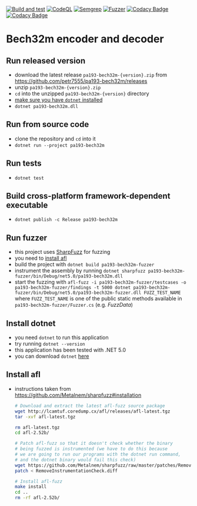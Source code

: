 [![Build and test](https://github.com/petr7555/pa193-bech32m/actions/workflows/build_and_test.yml/badge.svg)](https://github.com/petr7555/pa193-bech32m/actions/workflows/build_and_test.yml)
[![CodeQL](https://github.com/petr7555/pa193-bech32m/actions/workflows/codeql-analysis.yml/badge.svg)](https://github.com/petr7555/pa193-bech32m/actions/workflows/codeql-analysis.yml)
[![Semgrep](https://github.com/petr7555/pa193-bech32m/actions/workflows/semgrep.yml/badge.svg)](https://github.com/petr7555/pa193-bech32m/actions/workflows/semgrep.yml)
[![Fuzzer](https://github.com/petr7555/pa193-bech32m/actions/workflows/fuzzer.yml/badge.svg)](https://github.com/petr7555/pa193-bech32m/actions/workflows/fuzzer.yml)
[![Codacy Badge](https://app.codacy.com/project/badge/Grade/7a3625c94f6c483ab9c4c79593693569)](https://www.codacy.com/gh/petr7555/pa193-bech32m/dashboard?utm_source=github.com&amp;utm_medium=referral&amp;utm_content=petr7555/pa193-bech32m&amp;utm_campaign=Badge_Grade)
[![Codacy Badge](https://app.codacy.com/project/badge/Coverage/7a3625c94f6c483ab9c4c79593693569)](https://www.codacy.com/gh/petr7555/pa193-bech32m/dashboard?utm_source=github.com&utm_medium=referral&utm_content=petr7555/pa193-bech32m&utm_campaign=Badge_Coverage)

# Bech32m encoder and decoder

## Run released version

- download the latest release `pa193-bech32m-{version}.zip` from https://github.com/petr7555/pa193-bech32m/releases
- unzip `pa193-bech32m-{version}.zip`
- `cd` into the unzipped `pa193-bech32m-{version}` directory
- [make sure you have `dotnet` installed](#install-dotnet)
- `dotnet pa193-bech32m.dll`

## Run from source code

- clone the repository and `cd` into it
- `dotnet run --project pa193-bech32m`

## Run tests

- `dotnet test`

## Build cross-platform framework-dependent executable

- `dotnet publish -c Release pa193-bech32m`

## Run fuzzer

- this project uses [SharpFuzz](https://github.com/Metalnem/sharpfuzz) for fuzzing
- you need to [install afl](#install-afl)
- build the project with `dotnet build pa193-bech32m-fuzzer`
- instrument the assembly by running `dotnet sharpfuzz pa193-bech32m-fuzzer/bin/Debug/net5.0/pa193-bech32m.dll`
- start the fuzzing with
  `afl-fuzz -i pa193-bech32m-fuzzer/testcases -o pa193-bech32m-fuzzer/findings -t 5000 dotnet pa193-bech32m-fuzzer/bin/Debug/net5.0/pa193-bech32m-fuzzer.dll FUZZ_TEST_NAME`
  where `FUZZ_TEST_NAME` is one of the public static methods available in `pa193-bech32m-fuzzer/Fuzzer.cs`
  (e.g. _FuzzData_)

## Install dotnet

- you need `dotnet` to run this application
- try running `dotnet --version`
- this application has been tested with .NET 5.0
- you can download `dotnet` [here](https://dotnet.microsoft.com/en-us/download)

## Install afl

- instructions taken from https://github.com/Metalnem/sharpfuzz#installation
  ```bash
  # Download and extract the latest afl-fuzz source package
  wget http://lcamtuf.coredump.cx/afl/releases/afl-latest.tgz
  tar -xvf afl-latest.tgz
  
  rm afl-latest.tgz
  cd afl-2.52b/
  
  # Patch afl-fuzz so that it doesn't check whether the binary
  # being fuzzed is instrumented (we have to do this because
  # we are going to run our programs with the dotnet run command,
  # and the dotnet binary would fail this check)
  wget https://github.com/Metalnem/sharpfuzz/raw/master/patches/RemoveInstrumentationCheck.diff
  patch < RemoveInstrumentationCheck.diff
  
  # Install afl-fuzz
  make install
  cd ..
  rm -rf afl-2.52b/
  ```

